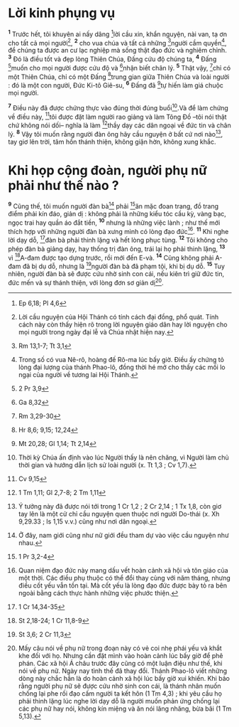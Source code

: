 # Lời kinh phụng vụ
<sup><b>1</b></sup> Trước hết, tôi khuyên ai nấy dâng [^1*]lời cầu xin, khẩn nguyện, nài van, tạ ơn cho tất cả mọi người[^1], <sup><b>2</b></sup> cho vua chúa và tất cả những [^2*]người cầm quyền[^2], để chúng ta được an cư lạc nghiệp mà sống thật đạo đức và nghiêm chỉnh. <sup><b>3</b></sup> Đó là điều tốt và đẹp lòng Thiên Chúa, Đấng cứu độ chúng ta, <sup><b>4</b></sup> Đấng [^3*]muốn cho mọi người được cứu độ và [^4*]nhận biết chân lý. <sup><b>5</b></sup> Thật vậy, [^5*]chỉ có một Thiên Chúa, chỉ có một Đấng [^6*]trung gian giữa Thiên Chúa và loài người : đó là một con người, Đức Ki-tô Giê-su, <sup><b>6</b></sup> Đấng đã [^7*]tự hiến làm giá chuộc mọi người.

<sup><b>7</b></sup> Điều này đã được chứng thực vào đúng thời đúng buổi[^3].Và để làm chứng về điều này, [^8*]tôi được đặt làm người rao giảng và làm Tông Đồ –tôi nói thật chứ không nói dối– nghĩa là làm [^9*]thầy dạy các dân ngoại về đức tin và chân lý. <sup><b>8</b></sup> Vậy tôi muốn rằng người đàn ông hãy cầu nguyện ở bất cứ nơi nào[^4], tay giơ lên trời, tâm hồn thánh thiện, không giận hờn, không xung khắc.

# Khi họp cộng đoàn, người phụ nữ phải như thế nào ?
<sup><b>9</b></sup> Cũng thế, tôi muốn người đàn bà[^5] phải [^10*]ăn mặc đoan trang, đồ trang điểm phải kín đáo, giản dị : không phải là những kiểu tóc cầu kỳ, vàng bạc, ngọc trai hay quần áo đắt tiền, <sup><b>10</b></sup> nhưng là những việc lành ; như thế mới thích hợp với những người đàn bà xưng mình có lòng đạo đức[^6]. <sup><b>11</b></sup> Khi nghe lời dạy dỗ, [^11*]đàn bà phải thinh lặng và hết lòng phục tùng. <sup><b>12</b></sup> Tôi không cho phép đàn bà giảng dạy, hay thống trị đàn ông, trái lại họ phải thinh lặng, <sup><b>13</b></sup> vì [^12*]A-đam được tạo dựng trước, rồi mới đến E-và. <sup><b>14</b></sup> Cũng không phải A-đam đã bị dụ dỗ, nhưng là [^13*]người đàn bà đã phạm tội, khi bị dụ dỗ. <sup><b>15</b></sup> Tuy nhiên, người đàn bà sẽ được cứu nhờ sinh con cái, nếu kiên trì giữ đức tin, đức mến và sự thánh thiện, với lòng đơn sơ giản dị[^7].

[^1]: Lời cầu nguyện của Hội Thánh có tính cách đại đồng, phổ quát. Tính cách này còn thấy hiện rõ trong lời nguyện giáo dân hay lời nguyện cho mọi người trong ngày đại lễ và Chúa nhật hiện nay.
[^2]: Trong số có vua Nê-rô, hoàng đế Rô-ma lúc bấy giờ. Điều ấy chứng tỏ lòng đại lượng của thánh Phao-lô, đồng thời hé mở cho thấy các mối lo ngại của người về tương lai Hội Thánh.
[^3]: Thời kỳ Chúa ấn định vào lúc Người thấy là nên chăng, vì Người làm chủ thời gian và hướng dẫn lịch sử loài người (x. Tt 1,3 ; Cv 1,7).
[^4]: Ý tưởng này đã được nói tới trong 1 Cr 1,2 ; 2 Cr 2,14 ; 1 Tx 1,8, còn giơ tay lên là một cử chỉ cầu nguyện quen thuộc nơi người Do-thái (x. Xh 9,29.33 ; Is 1,15 v.v.) cũng như nơi dân ngoại.
[^5]: Ở đây, nam giới cũng như nữ giới đều tham dự vào việc cầu nguyện như nhau.
[^6]: Quan niệm đạo đức này mang dấu vết hoàn cảnh xã hội và tôn giáo của một thời. Các điều phụ thuộc có thể đổi thay cùng với năm tháng, nhưng điều cốt yếu vẫn tồn tại. Mà cốt yếu là lòng đạo đức được bày tỏ ra bên ngoài bằng cách thực hành những việc phước thiện.
[^7]: Mấy câu nói về phụ nữ trong đoạn này có vẻ coi nhẹ phái yếu và khắt khe đối với họ. Nhưng cần đặt mình vào hoàn cảnh lúc bấy giờ để phê phán. Các xã hội Á châu trước đây cũng có một luận điệu như thế, khi nói về phụ nữ. Ngày nay tình thế đã thay đổi. Thánh Phao-lô viết những dòng này chắc hẳn là do hoàn cảnh xã hội lúc bấy giờ xui khiến. Khi bảo rằng người phụ nữ sẽ được cứu nhờ sinh con cái, là thánh nhân muốn chống lại phe rối đạo cấm người ta kết hôn (1 Tm 4,3) ; khi yêu cầu họ phải thinh lặng lúc nghe lời dạy dỗ là người muốn phản ứng chống lại các phụ nữ hay nói, không kín miệng và ăn nói lăng nhăng, bừa bãi (1 Tm 5,13).
[^1*]: Ep 6,18; Pl 4,6
[^2*]: Rm 13,1-7; Tt 3,1
[^3*]: 2 Pr 3,9
[^4*]: Ga 8,32
[^5*]: Rm 3,29-30
[^6*]: Hr 8,6; 9,15; 12,24
[^7*]: Mt 20,28; Gl 1,14; Tt 2,14
[^8*]: Cv 9,15
[^9*]: 1 Tm 1,11; Gl 2,7-8; 2 Tm 1,11
[^10*]: 1 Pr 3,2-4
[^11*]: 1 Cr 14,34-35
[^12*]: St 2,18-24; 1 Cr 11,8-9
[^13*]: St 3,6; 2 Cr 11,3
